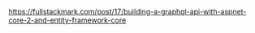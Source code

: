﻿

https://fullstackmark.com/post/17/building-a-graphql-api-with-aspnet-core-2-and-entity-framework-core